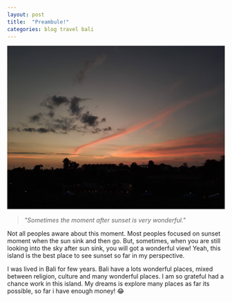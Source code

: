 ```yaml
---
layout: post
title:  "Preambule!"
categories: blog travel bali
---
```

![sunset]

> _"Sometimes the moment after sunset is very wonderful."_

Not all peoples aware about this moment. Most peoples focused on sunset moment when the sun sink and then go. But, sometimes, when you are still looking into the sky after sun sink, you will got a wonderful view! Yeah, this island is the best place to see sunset so far in my perspective.


I was lived in Bali for few years. Bali have a lots wonderful places, mixed between religion, culture and many wonderful places. I am so grateful had a chance work in this island. My dreams is explore many places as far its possible, so far i have enough money! 😂

[sunset]: 20200122_190009.jpg